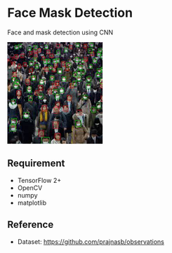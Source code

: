 #  Face Mask Detection

Face and mask detection using CNN

![result.png](https://github.com/c-bhavya-sree/jarwis3/blob/main/Covid%20mask.jpg)

## Requirement

- TensorFlow 2+
- OpenCV
- numpy
- matplotlib

## Reference

- Dataset: https://github.com/prajnasb/observations
